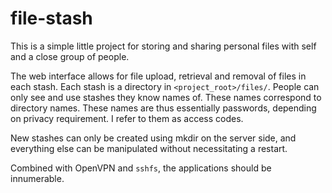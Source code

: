 # file-stash

This is a simple little project for storing and sharing personal files with self and a close group of people.

The web interface allows for file upload, retrieval and removal of files in each stash. Each stash is a directory in `<project_root>/files/`.
People can only see and use stashes they know names of. These names correspond to directory names. These names are thus essentially passwords, depending on privacy requirement. I refer to them as access codes.

New stashes can only be created using mkdir on the server side, and everything else can be manipulated without necessitating a restart.

Combined with OpenVPN and `sshfs`, the applications should be innumerable.

